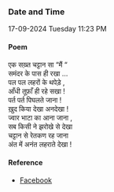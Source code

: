 ### Date and Time

17-09-2024 Tuesday 11:23 PM

#### Poem

एक सख़्त चट्टान सा “मैं “  <br />
समंदर के पास ही रखा …  <br />
पल पल लहरों के थपेड़े ,  <br />
आँधी तूफ़ाँ ही रहे सखा !  <br />
पर्त पर्त पिघलते जाना !  <br />
ख़ुद किया देखा अनदेखा ! <br />
ज्वार भाटा का आना जाना ,  <br />
सब किसी ने झरोखे से देखा  <br />
चट्टान से रेतकण रह जाना  <br />
अंत में अनंत लहराते देखा !

#### Reference

* [Facebook](https://www.facebook.com/share/v/hFz8Q8AGpMfudC2n/)
